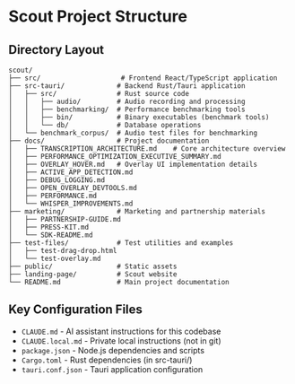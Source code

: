 # Scout Project Structure

## Directory Layout

```
scout/
├── src/                    # Frontend React/TypeScript application
├── src-tauri/             # Backend Rust/Tauri application
│   ├── src/               # Rust source code
│   │   ├── audio/         # Audio recording and processing
│   │   ├── benchmarking/  # Performance benchmarking tools
│   │   ├── bin/           # Binary executables (benchmark tools)
│   │   └── db/            # Database operations
│   └── benchmark_corpus/  # Audio test files for benchmarking
├── docs/                  # Project documentation
│   ├── TRANSCRIPTION_ARCHITECTURE.md    # Core architecture overview
│   ├── PERFORMANCE_OPTIMIZATION_EXECUTIVE_SUMMARY.md
│   ├── OVERLAY_HOVER.md   # Overlay UI implementation details
│   ├── ACTIVE_APP_DETECTION.md
│   ├── DEBUG_LOGGING.md
│   ├── OPEN_OVERLAY_DEVTOOLS.md
│   ├── PERFORMANCE.md
│   └── WHISPER_IMPROVEMENTS.md
├── marketing/             # Marketing and partnership materials
│   ├── PARTNERSHIP-GUIDE.md
│   ├── PRESS-KIT.md
│   └── SDK-README.md
├── test-files/            # Test utilities and examples
│   ├── test-drag-drop.html
│   └── test-overlay.md
├── public/                # Static assets
├── landing-page/          # Scout website
└── README.md              # Main project documentation
```

## Key Configuration Files

- `CLAUDE.md` - AI assistant instructions for this codebase
- `CLAUDE.local.md` - Private local instructions (not in git)
- `package.json` - Node.js dependencies and scripts
- `Cargo.toml` - Rust dependencies (in src-tauri/)
- `tauri.conf.json` - Tauri application configuration